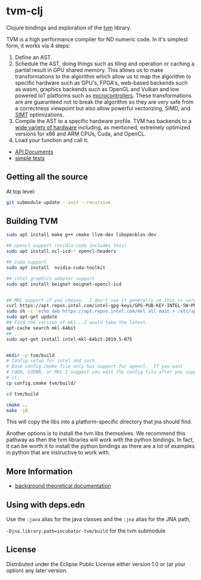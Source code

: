 # tvm-clj

Clojure bindings and exploration of the [tvm](https://github.com/apache/incubator-tvm) library.

TVM is a high performance compiler for ND numeric code.  In it's simplest form, it works via
4 steps: 

1.  Define an AST.
2.  Schedule the AST, doing things such as tiling and operation or caching a partial
    result in GPU shared memory.  This allows us to make transformations to the algorithm which
        allow us to map the algorithm to specific hardware such as GPU's, FPGA's, web-based
	backends such as wasm, graphics backends such as OpenGL and Vulkan and low powered IoT
	platforms such as [microcontrollers](https://tvm.apache.org/2020/06/04/tinyml-how-tvm-is-taming-tiny).
	These transformations are are guaranteed not to break the algorithm so they are very safe from
	a correctness viewpoint but also allow powerful vectorizing, SIMD, and 
	[SIMT](https://en.wikipedia.org/wiki/Single_instruction,_multiple_threads) optimizations.
3.  Compile the AST to a specific hardware profile.  TVM has backends to a 
    [wide variety of hardware](https://github.com/apache/incubator-tvm/blob/main/python/tvm/_ffi/runtime_ctypes.py#L156)
	including, as mentioned, extremely optimized versions for x86 and ARM CPUs, Cuda, and OpenCL.
4.  Load your function and call it.



* [API Documents](https://techascent.github.io/tvm-clj/)
* [simple tests](test/tvm_clj/tvm_test.clj)


## Getting all the source

At top level:
```bash
git submodule update --init --recursive
```

## Building TVM

```bash
sudo apt install make g++ cmake llvm-dev libopenblas-dev

## opencl support (nvidia-cuda includes this)
sudo apt install ocl-icd-* opencl-headers

## Cuda support
sudo apt install  nvidia-cuda-toolkit

## intel graphics adapter support
sudo apt install beignet beignet-opencl-icd


## MKL support if you choose.  I don't use it generally so this is very optional.
curl https://apt.repos.intel.com/intel-gpg-keys/GPG-PUB-KEY-INTEL-SW-PRODUCTS-2019.PUB | sudo apt-key add -
sudo sh -c 'echo deb https://apt.repos.intel.com/mkl all main > /etc/apt/sources.list.d/intel-mkl.list'
sudo apt-get update
## Find the version of mkl...I would take the latest.
apt-cache search mkl-64bit
## ...
sudo apt-get install intel-mkl-64bit-2019.5-075


mkdir -p tvm/build
# Config setup for intel and such.
# Base config.cmake file only has support for opencl.  If you want
# CUDA, CUDNN, or MKL I suggest you edit the config file after you copy
# it.
cp config.cmake tvm/build/

cd tvm/build

cmake ..
make -j8


```

This will copy the libs into a platform-specific directory that jna should find.

Another options is to install the tvm libs themselves.  We recommend this pathway as
then the tvm libraries will work with the python bindings.  In fact, it can be worth it
to install the python bindings as there are a lot of examples in python that are
instructive to work with.


## More Information


* [background theoretical documentation](topics/background.md)

## Using with deps.edn

Use the `:java` alias for the java classes and the `:jna` alias for the JNA path,

`-Djna.library.path=incubator-tvm/build` for the tvm submodule



## License


Distributed under the Eclipse Public License either version 1.0 or (at
your option) any later version.
